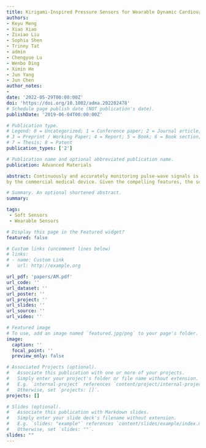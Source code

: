 ```yaml
---
title: Kirigami-Inspired Pressure Sensors for Wearable Dynamic Cardiovascular Monitoring
authors: 
- Keyu Meng
- Xiao Xiao
- Zixiao Liu
- Sophia Shen
- Trinny Tat
- admin
- Chengyue Lu
- Wenbo Ding
- Ximin He
- Jun Yang
- Jun Chen
author_notes:
- 
date: '2022-05-29T00:00:00Z'
doi: 'https://doi.org/10.1002/adma.202202478'
# Schedule page publish date (NOT publication's date).
publishDate: '2019-06-04T00:00:00Z'

# Publication type.
# Legend: 0 = Uncategorized; 1 = Conference paper; 2 = Journal article;
# 3 = Preprint / Working Paper; 4 = Report; 5 = Book; 6 = Book section;
# 7 = Thesis; 8 = Patent
publication_types: ['2']

# Publication name and optional abbreviated publication name.
publication: Advanced Materials

abstract: Continuously and accurately monitoring pulse-wave signals is critical to pre- vent and diagnose cardiovascular diseases. However, existing wearable pulse sensors are vulnerable to motion artifacts due to the lack of proper adhesion and conformal interface with human skin during body movement. Here, a highly sensitive and conformal pressure sensor inspired by the kirigami struc- ture is developed to measure the human pulse wave on different body artery sites under various prestressing pressure conditions and even with body movement. COMSOL multiphysical field coupling simulation and experi- mental testing are used to verify the unique advantages of the kirigami struc- ture. The device shows a superior sensitivity (35.2 mV Pa−1) and remarkable stability (>84 000 cycles). Toward practical applications, a wireless cardiovas- cular monitoring system is developed for wirelessly transmitting the pulse signals to a mobile phone in real-time, which successfully distinguished the pulse waveforms from different participants. The pulse waveforms measured by the kirigami inspired pressure sensor are as accurate as those provided
by the commercial medical device. Given the compelling features, the sensor provides an ascendant way for wearable electronics to overcome motion arti- facts when monitoring pulse signals, thus representing a solid advancement toward personalized healthcare in the era of the Internet of Things.

# Summary. An optional shortened abstract.
summary: 

tags:
 - Soft Sensors
 - Wearable Sensors

# Display this page in the Featured widget?
featured: false

# Custom links (uncomment lines below)
# links:
# - name: Custom Link
#   url: http://example.org

url_pdf: 'papers/AM.pdf'
url_code: ''
url_dataset: ''
url_poster: ''
url_project: ''
url_slides: ''
url_source: ''
url_video: ''

# Featured image
# To use, add an image named `featured.jpg/png` to your page's folder.
image:
  caption: ''
  focal_point: ''
  preview_only: false

# Associated Projects (optional).
#   Associate this publication with one or more of your projects.
#   Simply enter your project's folder or file name without extension.
#   E.g. `internal-project` references `content/project/internal-project/index.md`.
#   Otherwise, set `projects: []`.
projects: []

# Slides (optional).
#   Associate this publication with Markdown slides.
#   Simply enter your slide deck's filename without extension.
#   E.g. `slides: "example"` references `content/slides/example/index.md`.
#   Otherwise, set `slides: ""`.
slides: ""
---
```

